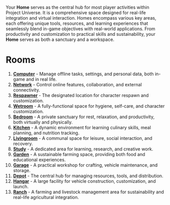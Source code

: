 Your **Home** serves as the central hub for most player activities within Project Universe. It is a comprehensive space designed for real-life integration and virtual interaction. Homes encompass various key areas, each offering unique tools, resources, and learning experiences that seamlessly blend in-game objectives with real-world applications. From productivity and customization to practical skills and sustainability, your **Home** serves as both a sanctuary and a workspace.

# Rooms

1. **[Computer](01-Computer.md)** - Manage offline tasks, settings, and personal data, both in-game and in real life.
2. **[Network](02-Network.md)** - Control online features, collaboration, and external connectivity.
3. **[Respawner](03-Respawner.md)** - The designated location for character respawn and customization.
4. **[Wetroom](04-Wetroom.md)** - A fully-functional space for hygiene, self-care, and character customization.
5. **[Bedroom](05-Bedroom.md)** - A private sanctuary for rest, relaxation, and productivity, both virtually and physically.
6. **[Kitchen](06-Kitchen.md)** - A dynamic environment for learning culinary skills, meal planning, and nutrition tracking.
7. **[Livingroom](07-Livingroom.md)** - A communal space for leisure, social interaction, and recovery.
8. **[Study](08-Library.md)** - A dedicated area for learning, research, and creative work.
9. **[Garden](09-Garden.md)** - A sustainable farming space, providing both food and educational experiences.
10. **[Garage](10-Garage.md)** - A practical workshop for crafting, vehicle maintenance, and storage.
11. **[Depot](11-Depot.md)** - The central hub for managing resources, tools, and distribution.
12. **[Hangar](12-Hangar.md)** - A large facility for vehicle construction, customization, and launch.
13. **[Ranch](13-Ranch.md)** - A farming and livestock management area for sustainability and real-life agricultural integration.